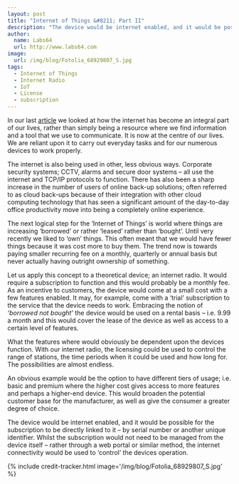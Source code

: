 ```yaml
---
layout: post
title: "Internet of Things &#8211; Part II"
description: "The device would be internet enabled, and it would be possible for the subscription to be directly linked to it – by serial number or another unique identifier"
author:
  name: Labs64
  url: http://www.labs64.com
image:
  url: /img/blog/Fotolia_68929807_S.jpg
tags:
  - Internet of Things
  - Internet Radio
  - IoT
  - License
  - subscription
---
```


In our last [article](/blog/2015/07/21/internet-of-things-part-i/) we looked at how the internet has become an integral part of our lives, rather than simply being a resource where we find information and a tool that we use to communicate. It is now at the centre of our lives. We are reliant upon it to carry out everyday tasks and for our numerous devices to work properly.

The internet is also being used in other, less obvious ways. Corporate security systems; CCTV, alarms and secure door systems &#8211; all use the internet and TCP/IP protocols to function. There has also been a sharp increase in the number of users of online back-up solutions; often referred to as cloud back-ups because of their integration with other cloud computing technology that has seen a significant amount of the day-to-day office productivity move into being a completely online experience.

The next logical step for the &#8216;Internet of Things&#8217; is world where things are increasing &#8216;borrowed&#8217; or rather &#8216;leased&#8217; rather than &#8216;bought&#8217;. Until very recently we liked to &#8216;own&#8217; things. This often meant that we would have fewer things because it was cost more to buy them. The trend now is towards paying smaller recurring fee on a monthly, quarterly or annual basis but never actually having outright ownership of something.

Let us apply this concept to a theoretical device; an internet radio. It would require a subscription to function and this would probably be a monthly fee. As an incentive to customers, the device would come at a small cost with a few features enabled. It may, for example, come with a &#8216;trial&#8217; subscription to the service that the device needs to work. Embracing the notion of _&#8216;borrowed not bought&#8217;_ the device would be used on a rental basis &#8211; i.e. 9.99 a month and this would cover the lease of the device as well as access to a certain level of features.

What the features where would obviously be dependent upon the devices function. With our internet radio, the licensing could be used to control the range of stations, the time periods when it could be used and how long for. The possibilities are almost endless.

An obvious example would be the option to have different tiers of usage; i.e. basic and premium where the higher cost gives access to more features and perhaps a higher-end device. This would broaden the potential customer base for the manufacturer, as well as give the consumer a greater degree of choice.

The device would be internet enabled, and it would be possible for the subscription to be directly linked to it &#8211; by serial number or another unique identifier. Whilst the subscription would not need to be managed from the device itself &#8211; rather through a web portal or similar method, the internet connectivity would be used to &#8216;control&#8217; the devices operation.

{% include credit-tracker.html image='/img/blog/Fotolia_68929807_S.jpg' %}
